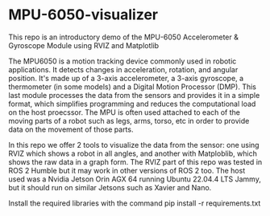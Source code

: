 # MPU-6050-visualizer
This repo is an introductory demo of the MPU-6050 Accelerometer &amp; Gyroscope Module using RVIZ and Matplotlib

The MPU6050 is a motion tracking device commonly used in robotic applications. It  detects changes in acceleration, rotation, and angular position. It's made up of a 3-axis accelerometer, a 3-axis gyroscope, a thermometer (in some models) and a Digital Motion Processor (DMP). This last module processes the data from the sensors and provides it in a simple format, which simplifies programming and reduces the computational load on the host proecssor. The MPU is often used attached to each of the moving parts of a robot such as legs, arms, torso, etc in order to provide data on the movement of those parts.

In this repo we offer 2 tools to visualize the data from the sensor: one using RVIZ which shows a robot in all angles, and another with Matploblib, which shows the raw data in a graph form. The RVIZ part of this repo was tested in ROS 2 Humble but it may work in other versions of ROS 2 too. The host used was a Nvidia Jetson Orin AGX 64 running Ubuntu 22.04.4 LTS Jammy, but it should run on similar Jetsons such as Xavier and Nano.

Install the required libraries with the command pip install -r requirements.txt
